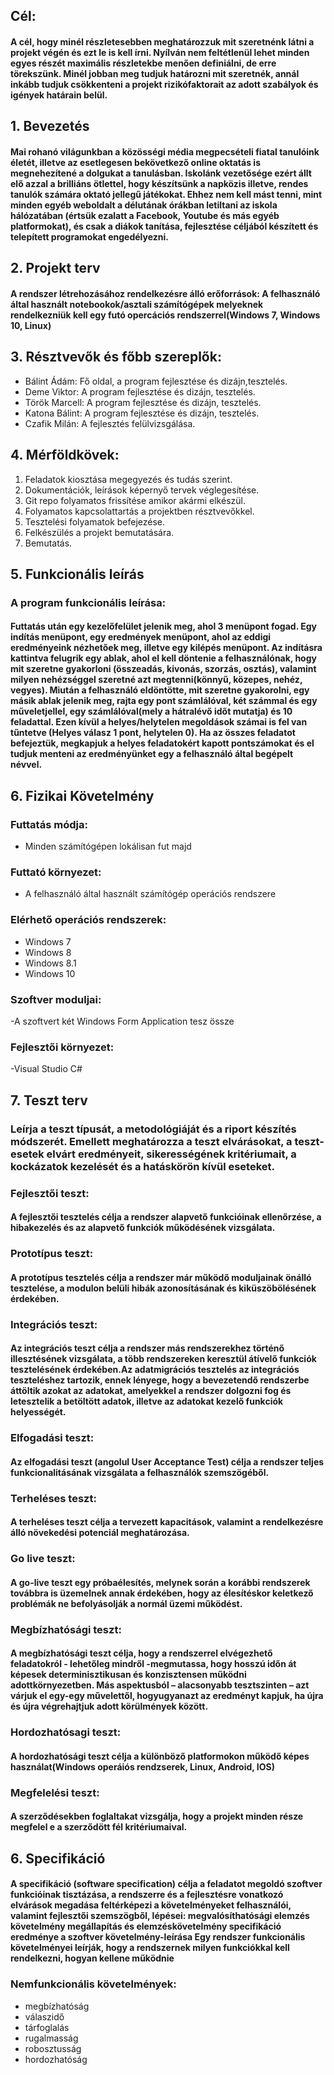 ## Cél:
#### A cél, hogy minél részletesebben meghatározzuk mit szeretnénk látni a projekt végén és ezt le is kell írni. Nyílván nem feltétlenül lehet minden egyes részét maximális részletekbe menően definiálni, de erre törekszünk. Minél jobban meg tudjuk határozni mit szeretnék, annál inkább tudjuk csökkenteni a projekt rizikófaktorait az adott szabályok és igények határain belül. 

## 1. Bevezetés
#### Mai rohanó világunkban a közösségi média megpecsételi fiatal tanulóink életét, illetve az esetlegesen bekövetkező online oktatás is megnehezítené a dolgukat a tanulásban. Iskolánk vezetősége ezért állt elő azzal a brilliáns ötlettel, hogy készítsünk a napközis illetve, rendes tanulók számára oktató jellegű játékokat. Ehhez nem kell mást tenni, mint minden egyéb weboldalt a délutának órákban letiltani az iskola hálózatában (értsük ezalatt a Facebook, Youtube és más egyéb platformokat), és csak a diákok tanítása, fejlesztése céljából készített és telepített programokat engedélyezni.

## 2. Projekt terv
#### A rendszer létrehozásához rendelkezésre álló erőforrások: A felhasználó által használt notebookok/asztali számítógépek melyeknek rendelkezniük kell egy futó opercációs rendszerrel(Windows 7, Windows 10, Linux)

## 3. Résztvevők és főbb szereplők:
- Bálint Ádám: Fő oldal, a program fejlesztése és dizájn,tesztelés.
- Deme Viktor: A program fejlesztése és dizájn, tesztelés.
- Török Marcell: A program fejlesztése és dizájn, tesztelés.
- Katona Bálint: A program fejlesztése és dizájn, tesztelés.
- Czafik Milán: A fejlesztés felülvizsgálása.

## 4. Mérföldkövek:
1.    Feladatok kiosztása megegyezés és tudás szerint.
2.   Dokumentációk, leírások képernyő tervek véglegesítése.
3.  Git repo folyamatos frissítése amikor akármi elkészül.
4.   Folyamatos kapcsolattartás a projektben résztvevőkkel.
5.    Tesztelési folyamatok befejezése.
6.   Felkészülés a projekt bemutatására.
7.  Bemutatás.

## 5. Funkcionális leírás
### A program funkcionális leírása:
#### Futtatás után egy kezelőfelület jelenik meg, ahol 3 menüpont fogad. Egy indítás menüpont, egy eredmények menüpont, ahol az eddigi eredményeink nézhetőek meg, illetve egy kilépés menüpont. Az indításra kattintva felugrik egy ablak, ahol el kell döntenie a felhasználónak, hogy mit szeretne gyakorloni (összeadás, kivonás, szorzás, osztás), valamint milyen nehézséggel szeretné azt megtenni(könnyű, közepes, nehéz, vegyes). Miután a felhasználó eldöntötte, mit szeretne gyakorolni, egy másik ablak jelenik meg, rajta egy pont számlálóval, két számmal és egy műveletjellel, egy számlálóval(mely a hátralévő időt mutatja) és 10 feladattal. Ezen kívül a helyes/helytelen megoldások számai is fel van tűntetve (Helyes válasz 1 pont, helytelen 0). Ha az összes feladatot befejeztük, megkapjuk a helyes feladatokért kapott pontszámokat és el tudjuk menteni az eredményünket egy a felhasználó által begépelt névvel.

## 6. Fizikai Követelmény
### Futtatás módja:
- Minden számítógépen lokálisan fut majd
### Futtató környezet:
- A felhasználó által használt számítógép operációs rendszere
### Elérhető operációs rendszerek:
- Windows 7
- Windows 8
- Windows 8.1
- Windows 10
### Szoftver moduljai:
-A szoftvert két Windows Form Application tesz össze
### Fejlesztői környezet:
-Visual Studio C#

## 7. Teszt terv
### Leírja a teszt típusát, a metodológiáját és a riport készítés módszerét. Emellett meghatározza a teszt elvárásokat, a teszt-esetek elvárt eredményeit, sikerességének kritériumait, a kockázatok kezelését és a hatáskörön kívül eseteket.
### Fejlesztői teszt:
#### A fejlesztői tesztelés célja a rendszer alapvető funkcióinak ellenőrzése, a hibakezelés és az alapvető funkciók működésének vizsgálata.
### Prototípus teszt:
#### A prototípus tesztelés célja a rendszer már működő moduljainak önálló tesztelése, a modulon belüli hibák azonosításának és kiküszöbölésének érdekében.
### Integrációs teszt:
#### Az integrációs teszt célja a rendszer más rendszerekhez történő illesztésének vizsgálata, a több rendszereken keresztül átívelő funkciók tesztelésének érdekében.Az adatmigrációs tesztelés az integrációs teszteléshez tartozik, ennek lényege, hogy a bevezetendő rendszerbe áttöltik azokat az adatokat, amelyekkel a rendszer dolgozni fog és letesztelik a betöltött adatok, illetve az adatokat kezelő funkciók helyességét.
### Elfogadási teszt:
#### Az elfogadási teszt (angolul User Acceptance Test) célja a rendszer teljes funkcionalitásának vizsgálata a felhasználók szemszögéből.
### Terheléses teszt:
#### A terheléses teszt célja a tervezett kapacitások, valamint a rendelkezésre álló növekedési potenciál meghatározása.
### Go live teszt:
#### A go-live teszt egy próbaélesítés, melynek során a korábbi rendszerek továbbra is üzemelnek annak érdekében, hogy az élesítéskor keletkező problémák ne befolyásolják a normál üzemi működést.
### Megbízhatósági teszt:
#### A megbízhatósági teszt célja, hogy a rendszerrel elvégezhető feladatokról - lehetőleg mindről -megmutassa, hogy hosszú időn át képesek determinisztikusan és konzisztensen működni adottkörnyezetben. Más aspektusból – alacsonyabb tesztszinten – azt várjuk el egy-egy művelettől, hogyugyanazt az eredményt kapjuk, ha újra és újra végrehajtjuk adott körülmények között.
### Hordozhatósagi teszt:
#### A hordozhatósági teszt célja a különböző platformokon működő képes használat(Windows operáiós rendzserek, Linux, Android, IOS)
### Megfelelési teszt:
#### A szerződésekben foglaltakat vizsgálja, hogy a projekt minden része megfelel e a szerződött fél kritériumaival.

## 6. Specifikáció
#### A specifikáció (software specification) célja a feladatot megoldó szoftver funkcióinak tisztázása, a rendszerre és a fejlesztésre vonatkozó elvárások megadása feltérképezi a követelményeket felhasználói, valamint fejlesztői szemszögből, lépései: megvalósíthatósági elemzés követelmény megállapítás és elemzéskövetelmény specifikáció eredménye a szoftver követelmény-leírása  Egy rendszer funkcionális követelményei leírják, hogy a rendszernek milyen funkciókkal kell rendelkezni, hogyan kellene működnie 
### Nemfunkcionális követelmények:
- megbízhatóság
- válaszidő
- tárfoglalás
- rugalmasság
- robosztusság
- hordozhatóság
